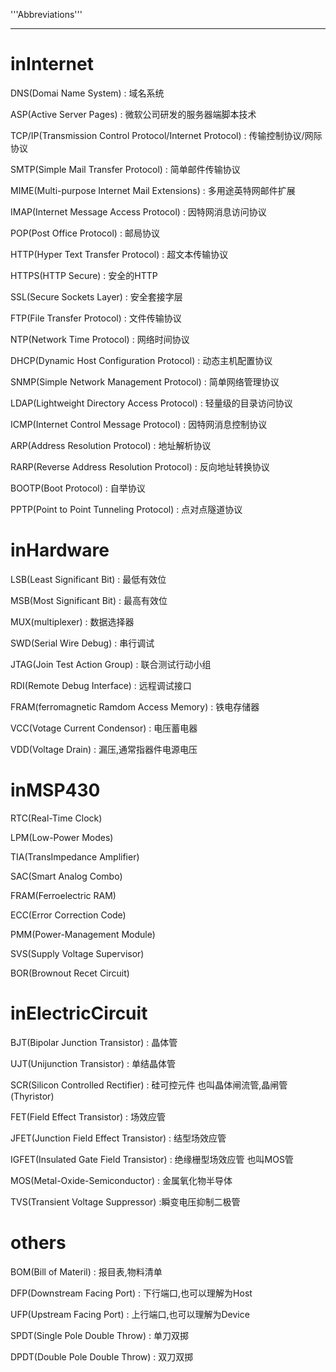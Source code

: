'''Abbreviations'''

--------

# inInternet

DNS(Domai Name System)
: 域名系统

ASP(Active Server Pages)
: 微软公司研发的服务器端脚本技术

TCP/IP(Transmission Control Protocol/Internet Protocol)
: 传输控制协议/网际协议

SMTP(Simple Mail Transfer Protocol)
: 简单邮件传输协议

MIME(Multi-purpose Internet Mail Extensions)
: 多用途英特网邮件扩展

IMAP(Internet Message Access Protocol)
: 因特网消息访问协议

POP(Post Office Protocol)
: 邮局协议

HTTP(Hyper Text Transfer Protocol)
: 超文本传输协议

HTTPS(HTTP Secure)
: 安全的HTTP

SSL(Secure Sockets Layer)
: 安全套接字层

FTP(File Transfer Protocol)
: 文件传输协议

NTP(Network Time Protocol)
: 网络时间协议

DHCP(Dynamic Host Configuration Protocol)
: 动态主机配置协议

SNMP(Simple Network Management Protocol)
: 简单网络管理协议

LDAP(Lightweight Directory Access Protocol)
: 轻量级的目录访问协议

ICMP(Internet Control Message Protocol)
: 因特网消息控制协议

ARP(Address Resolution Protocol)
: 地址解析协议

RARP(Reverse Address Resolution Protocol)
: 反向地址转换协议

BOOTP(Boot Protocol)
: 自举协议

PPTP(Point to Point Tunneling Protocol)
: 点对点隧道协议

# inHardware

LSB(Least Significant Bit)
: 最低有效位

MSB(Most Significant Bit)
: 最高有效位

MUX(multiplexer)
: 数据选择器

SWD(Serial Wire Debug)
: 串行调试

JTAG(Join Test Action Group)
: 联合测试行动小组

RDI(Remote Debug Interface)
: 远程调试接口

FRAM(ferromagnetic Ramdom Access Memory)
: 铁电存储器

VCC(Votage Current Condensor)
: 电压蓄电器

VDD(Voltage Drain)
: 漏压,通常指器件电源电压


# inMSP430
RTC(Real-Time Clock)

LPM(Low-Power Modes)

TIA(TransImpedance Amplifier)

SAC(Smart Analog Combo)

FRAM(Ferroelectric RAM)

ECC(Error Correction Code)

PMM(Power-Management Module)

SVS(Supply Voltage Supervisor)

BOR(Brownout Recet Circuit)

# inElectricCircuit

BJT(Bipolar Junction Transistor)
: 晶体管

UJT(Unijunction Transistor)
: 单结晶体管

SCR(Silicon Controlled Rectifier)
: 硅可控元件  也叫晶体闸流管,晶闸管(Thyristor)

FET(Field Effect Transistor)
: 场效应管

JFET(Junction Field Effect Transistor)
: 结型场效应管

IGFET(Insulated Gate Field Transistor)
: 绝缘栅型场效应管  也叫MOS管

MOS(Metal-Oxide-Semiconductor)
: 金属氧化物半导体

TVS(Transient Voltage Suppressor)
:瞬变电压抑制二极管

# others

BOM(Bill of Materil)
: 报目表,物料清单

DFP(Downstream Facing Port)
: 下行端口,也可以理解为Host

UFP(Upstream Facing Port)
: 上行端口,也可以理解为Device

SPDT(Single Pole Double Throw)
: 单刀双掷

DPDT(Double Pole Double Throw)
: 双刀双掷






